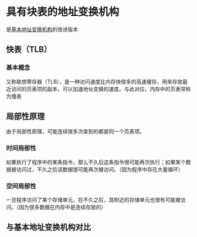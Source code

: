 # 具有块表的地址变换机构

是[基本地址变换机构](./内存空间的分配与回收.md####基本地址变换机构)的改进版本

## 快表（TLB）

### 基本概念

又称联想寄存器（TLB），是一种访问速度比内存快很多的高速缓存，用来存放最近访问的页表项的副本，可以加速地址变换的速度。与此对应，内存中的页表常称为慢表

## 局部性原理

由于局部性原理，可能连续很多次查到的都是同一个页表项。

### 时间局部性

如果执行了程序中的某条指令，那么不久后这条指令很可能再次执行；如果某个数据被访问过，不久之后该数据很可能再次被访问。（因为程序中存在大量循环）

### 空间局部性

一旦程序访问了某个存储单元，在不久之后，其附近的存储单元也很有可能被访问。（因为很多数据在内存中是连续存放的）

## 与基本地址变换机构对比

<img :src="$withBase='/img/os-address-change-compare.png'" class="align-center" />